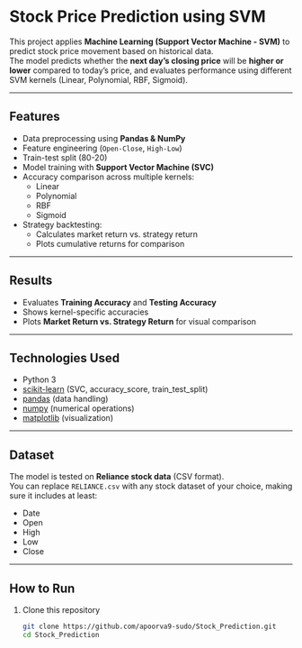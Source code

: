 #  Stock Price Prediction using SVM  

This project applies **Machine Learning (Support Vector Machine - SVM)** to predict stock price movement based on historical data.  
The model predicts whether the **next day’s closing price** will be **higher or lower** compared to today’s price, and evaluates performance using different SVM kernels (Linear, Polynomial, RBF, Sigmoid).  

---

##  Features  
- Data preprocessing using **Pandas & NumPy**  
- Feature engineering (`Open-Close`, `High-Low`)  
- Train-test split (80-20)  
- Model training with **Support Vector Machine (SVC)**  
- Accuracy comparison across multiple kernels:
  - Linear
  - Polynomial
  - RBF
  - Sigmoid  
- Strategy backtesting:
  - Calculates market return vs. strategy return
  - Plots cumulative returns for comparison  

---

##  Results  
- Evaluates **Training Accuracy** and **Testing Accuracy**  
- Shows kernel-specific accuracies  
- Plots **Market Return vs. Strategy Return** for visual comparison  

---

##  Technologies Used  
- Python 3  
- [scikit-learn](https://scikit-learn.org/) (SVC, accuracy_score, train_test_split)  
- [pandas](https://pandas.pydata.org/) (data handling)  
- [numpy](https://numpy.org/) (numerical operations)  
- [matplotlib](https://matplotlib.org/) (visualization)  

---

##  Dataset  
The model is tested on **Reliance stock data** (CSV format).  
You can replace `RELIANCE.csv` with any stock dataset of your choice, making sure it includes at least:  
- Date  
- Open  
- High  
- Low  
- Close  

---

##  How to Run  

1. Clone this repository  
   ```bash
   git clone https://github.com/apoorva9-sudo/Stock_Prediction.git
   cd Stock_Prediction
